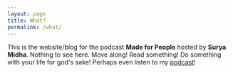 ```yaml
---
layout: page
title: What?
permalink: /what/
---
```



This is the website/blog for the podcast **Made for People** hosted by **Surya Midha**. Nothing to see here. Move along! Read something! Do something with your life for god's sake! Perhaps even listen to my [podcast](https://suryamidha.github.io/podcast/)!
